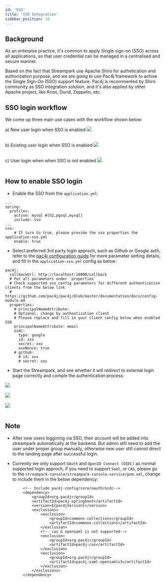 ```yaml
---
id: 'SSO'
title: 'SSO Integration'
sidebar_position: 10
---
```


## Background
As an enterpise practice, it's common to apply Single sign-on (SSO) across all applications, so that user credential can be managed in a centralised and secure manner.

Based on the fact that Streampark use Apache Shiro for authetication and authorization purpose, and we are going to use Pac4j framework to achive the Single Sign-On (SSO) support feature. Pac4j is recommented by Shiro community as SSO integration solution, and it's also applied by other Apache project, like Knox, Durid, Zeppelin, etc.

## SSO login workflow
We come up three main use cases with the workflow shown below:

a) New user login when SSO is enabled
<img src="/doc/image/sso/new-user-login-process.png"/><br></br>

b) Existing user login when SSO is enabled
<img src="/doc/image/sso/existing-user-login-process.png"/><br></br>

c) User login when when SSO is not enabled
<img src="/doc/image/sso/user-login-sso-not-enabled.png"/><br></br>

## How to enable SSO login
- Enable the SSO from the `application.yml`:
```
...
spring:
  profiles:
    active: mysql #[h2,pgsql,mysql]
    include: sso
...
sso:
    # If turn to true, please provide the sso properties the application-sso.yml
    enable: true
```

- Select preferred 3rd party login approch, such as Github or Google auth, refer to the [pac4j configuration guide](https://github.com/pac4j/pac4j/blob/master/documentation/docs/config-module.md) for more parameter setting details, and fill in the `application-sso.yml` config as below: 
```
pac4j:
  callbackUrl: http://localhost:10000/callback
  # Put all parameters under `properties`
  # Check supported sso config parameters for different authentication clients from the below link
  # https://github.com/pac4j/pac4j/blob/master/documentation/docs/config-module.md
  properties:
    # principalNameAttribute:
    # Optional, change by authentication client
    # Please replace and fill in your client config below when enabled SSO
    principalNameAttribute: email
    oidc:
      type: google
      id: xxx
      secret: xxx
      useNonce: true
    # github:
      # id: xxx
      # secret: xxx
```

- Start the Streampark, and see whether it will redirect to external login page correctly and comple the authentication process:

<img src="/doc/image/sso/github-login.png"/><br></br>
<img src="/doc/image/sso/google-login.png"/><br></br>
<img src="/doc/image/sso/login-success-redirect.png"/><br></br>

## Note
- After new users loggining via SSO, their account will be added into streampark automatically at the backend. But admin still need to add the user under proper group manually, otherwise new user still cannot direct to the landing page after successful login.

- Currently we only support `OAuth` and `OpenID Connect (OIDC)` as normal supported login approch, if you need to support `Saml`, or `CAS`, please go to the `streampark-console/streampark-console-service/pom.xml`, change to include them in the below dependency:
```
        <!-- Include pac4j-config/core/oauth/oidc-->
        <dependency>
            <groupId>org.pac4j</groupId>
            <artifactId>pac4j-springboot</artifactId>
            <version>${pac4jVersion}</version>
            <exclusions>
                <exclusion>
                    <groupId>commons-collections</groupId>
                    <artifactId>commons-collections</artifactId>
                </exclusion>
                <!-- cas & opensaml is not supported-->
                <exclusion>
                    <groupId>org.pac4j</groupId>
                    <artifactId>pac4j-cas</artifactId>
                </exclusion>
                <exclusion>
                    <groupId>org.pac4j</groupId>
                    <artifactId>pac4j-saml-opensamlv3</artifactId>
                </exclusion>
            </exclusions>
        </dependency>
```